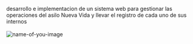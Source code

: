  desarrollo e implementacion de un sistema web para gestionar las operaciones del asilo Nueva Vida y llevar el registro de cada uno de sus internos <br/>
<br/>
![name-of-you-image](https://github.com/David-pixel-hub/NuevaVida/blob/main/AsiloNuevaVida.jpg?raw=true)
<br/>
